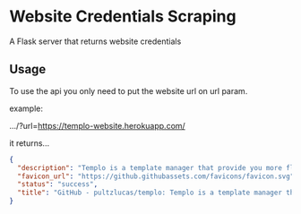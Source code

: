 # Website Credentials Scraping

A Flask server that returns website credentials

## Usage
To use the api you only need to put the website url on url param. 

example:

.../?url=https://templo-website.herokuapp.com/

it returns...

```json
{
  "description": "Templo is a template manager that provide you more flexibility and agility at software development time. - GitHub - pultzlucas/templo: Templo is a template manager that provide you more flexibility and agility at software development time.",
  "favicon_url": "https://github.githubassets.com/favicons/favicon.svg",
  "status": "success",
  "title": "GitHub - pultzlucas/templo: Templo is a template manager that provide you more flexibility and agility at software development time."
}
```
